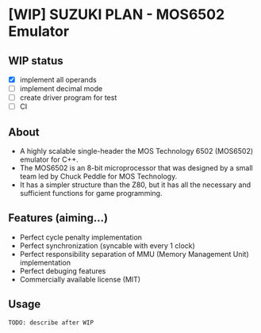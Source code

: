 # [WIP] SUZUKI PLAN - MOS6502 Emulator

## WIP status

- [x] implement all operands
- [ ] implement decimal mode
- [ ] create driver program for test
- [ ] CI

## About

- A highly scalable single-header the MOS Technology 6502 (MOS6502) emulator for C++.
- The MOS6502 is an 8-bit microprocessor that was designed by a small team led by Chuck Peddle for MOS Technology.
- It has a simpler structure than the Z80, but it has all the necessary and sufficient functions for game programming.

## Features (aiming...)

- Perfect cycle penalty implementation
- Perfect synchronization (syncable with every 1 clock)
- Perfect responsibility separation of MMU (Memory Management Unit) implementation
- Perfect debuging features
- Commercially available license (MIT)

## Usage

```text
TODO: describe after WIP
```

